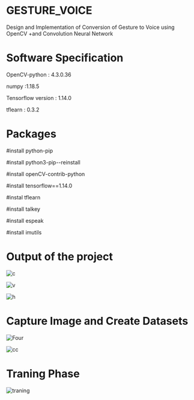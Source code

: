 # GESTURE_VOICE
Design and Implementation of Conversion of Gesture to Voice using OpenCV  +and Convolution Neural Network

# Software Specification

OpenCV-python  : 4.3.0.36

numpy  :1.18.5

Tensorflow version : 1.14.0

tflearn : 0.3.2


# Packages

#install python-pip

#install python3-pip--reinstall

#install openCV-contrib-python

#install tensorflow==1.14.0

#instal tflearn

#install talkey

#install espeak

#install imutils

# Output of the project
![c](https://user-images.githubusercontent.com/47920126/98439191-29402980-2116-11eb-865f-fd43f2bdea4a.PNG)

![v](https://user-images.githubusercontent.com/47920126/98439231-7d4b0e00-2116-11eb-9e70-be0e141c1cc3.PNG)

![h](https://user-images.githubusercontent.com/47920126/98439234-80de9500-2116-11eb-820d-a875cbe9f659.PNG)

 # Capture Image and Create Datasets
![Four](https://user-images.githubusercontent.com/47920126/98439239-83d98580-2116-11eb-9d7b-c6aee075cfcb.PNG)

![cc](https://user-images.githubusercontent.com/47920126/98439279-d87d0080-2116-11eb-87a0-17aa48e312a4.PNG)

 # Traning Phase
![traning](https://user-images.githubusercontent.com/47920126/98439337-432e3c00-2117-11eb-9891-9a92e8bc396e.PNG)







